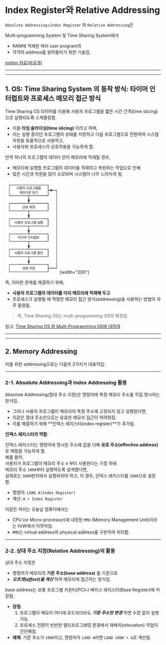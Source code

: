 # Index Register와 Relative Addressing

`Absolute Addressing`+`Index Register` 와 `Relative Addressing`은

Multi-programming System 및 Time Sharing System에서  

* RAM에 적재된 여러 user program의 
* 각각의 address를 읽어들이기 위한 기술임. 

[notion 자료(비공개)](https://www.notion.so/mmmil/Relative-Addressing-OS-Index-Register-Relative-Addressing-3fbedadd0567417cab4461558da35e68
)


---

---

## 1. **OS: Time Sharing System 의 동작 방식: 타이머 인터럽트와 프로세스 메모리 접근 방식**

Time Sharing OS 타이머를 이용해 사용자 프로그램을 짧은 시간 간격(time slicing)으로 실행되도록 스케줄링함.  

* 이를 **타임 슬라이싱(time slicing)** 이라고 하며, 
* 이는 실행 중이던 프로그램의 상태를 저장하고 다음 프로그램으로 전환하여 시스템 자원을 효율적으로 사용하고,
* 사용자와 프로세스의 상호작용을 가능하게 함.
  
만약 하나의 프로그램의 데이터 만이 메모리에 적재될 경우, 

* 메모리에 실행할 프로그램의 데이터를 적재하고 복원하는 작업으로 인해
* 많은 시간과 자원을 많이 소모되며 시스템이 너무 느려지게 됨.

![](../../OS/img/os_time_sharing.png){width="200"}

즉, 이러한 문제를 해결하기 위해, 

* **사용자 프로그램의 데이터를 미리 메모리에 적재해 두고** 
* 프로세스가 실행될 때 적절한 메모리 접근 방식(addressing)을 사용하는 방법이 자주 활용됨.

> 즉, Time Sharing OS는 multi-programming OS의 확장임.

참고: [Time Sharing OS 와 Multi-Programming OS에 대하여](../../OS/operating_system.md#4-2-2-다중-프로그래밍multi-programming-시스템)


---

---


## 2. Memory Addressing

이를 위한 addressing으로는 다음의 2가지가 대표적임:

---

### **2-1. Absolute Addressing과 Index Addressing 활용**

Absolute Addressing(절대 주소 지정)은 명령어에 특정 메모리 주소를 직접 명시하는 방식임.

* 그러나 사용자 프로그램이 메모리의 특정 주소에 고정되지 않고 실행된다면, 
* 이같은 절대 주소만으로는 유효한 메모리 접근이 어려워짐. 
* 이를 해결하기 위해 **인덱스 레지스터(index register)**가 추가됨.

**인덱스 레지스터의 역할**:

  인덱스 레지스터는 명령어에 명시된 주소에 값을 더해 **유효 주소(effective address)** 로 매핑을 가능하게 함.  
  예를 들어,  
  사용자가 프로그램이 메모리 주소 `0` 부터 사용한다는 가정 하에  
  메모리 주소 `1000`부터 실행하도록 설계했다면,  
  실제로는 `3000`번지에서 실행되어야 하고, 
  이 경우, 인덱스 레지스터를 `2000`으로 설정함.

  - 명령어: `LOAD A(Index Register)`
  - 계산: `A + Index Register`

이같은 처리는 오늘날 컴퓨터에서는

* CPU (or Micro-processor)에 내장된 `MMU` (Memory Management Unit)이라는 H/W에서 이루어짐.
* `MMU`는 virtual address와 physical address를 구분하여 처리함.

---

### **2-2. 상대 주소 지정(Relative Addressing)의 활용**

상대 주소 지정은  

* 명령어가 메모리의 **기준 주소(base address)** 를 기준으로 
* ***오프셋(offset)을 계산*** 하여 메모리에 접근하는 방식임.


base address는 보통 프로그램 카운터(PC)나 베이스 레지스터(Base Register)에 저장됨.

- **장점**:
  1. 프로그램이 메모리 어디에 로드되더라도 ***기준 주소만 변경*** 하면 수정 없이 실행 가능.
  2. 프로세스 전환이 빈번한 멀티프로그래밍 환경에서 재배치(relocation) 작업이 간단해짐.
- **예제**:
  기준 주소가 `1000`이고, 명령어가 `LOAD A`라면 `LOAD 1000 + A`로 계산됨.
